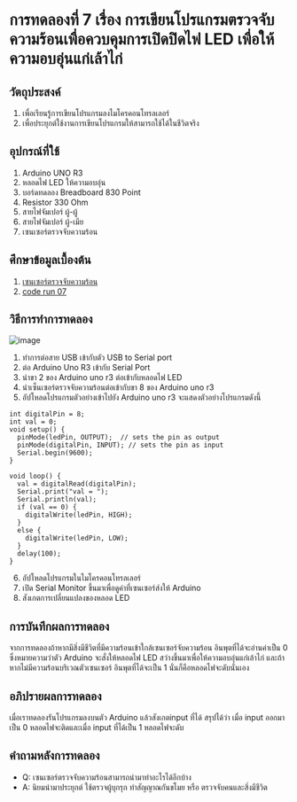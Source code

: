 # การทดลองที่ 7 เรื่อง การเขียนโปรแกรมตรวจจับความร้อนเพื่อควบคุมการเปิดปิดไฟ LED เพื่อให้ความอบอุ่นแก่เล้าไก่
## วัตถุประสงค์
1. เพื่อเรียนรู้การเขียนโปรแกรม​ลงไมโครคอนโทรล​เลอร์
2. เพื่อประยุกต์ใช้งานการเขียนโปรแกรมให้สามารถใช้ได้ในชีวิตจริง
## อุปกรณ์ที่ใช้
1. Arduino UNO R3
2. หลอดไฟ LED ให้ความอบอุ่น
3. บอร์ดทดลอง Breadboard 830 Point
4. Resistor 330 Ohm 
5. สายไฟจัมเปอร์ ผู้-ผู้ 
6. สายไฟจัมเปอร์ ผู้-เมีย 
7. เซนเซอร์ตรวจจับความร้อน
## ศึกษาข้อมูลเบื้องต้น
1. [เซนเซอร์ตรวจจับความร้อน](https://www.myarduino.net/product/28/pir-%E0%B9%80%E0%B8%8B%E0%B9%87%E0%B8%99%E0%B9%80%E0%B8%8B%E0%B8%AD%E0%B8%A3%E0%B9%8C%E0%B8%95%E0%B8%A3%E0%B8%A7%E0%B8%88%E0%B8%88%E0%B8%B1%E0%B8%9A%E0%B8%84%E0%B8%A7%E0%B8%B2%E0%B8%A1%E0%B9%80%E0%B8%84%E0%B8%A5%E0%B8%B7%E0%B9%88%E0%B8%AD%E0%B8%99%E0%B9%84%E0%B8%AB%E0%B8%A7-motion-sensor-detector-module-hc-sr501-2)
2. [code run 07](https://www.myarduino.net/article/106/%E0%B8%AA%E0%B8%AD%E0%B8%99%E0%B9%83%E0%B8%8A%E0%B9%89%E0%B8%87%E0%B8%B2%E0%B8%99-arduino-pir-sensor-hc-sr501-%E0%B8%95%E0%B8%A3%E0%B8%A7%E0%B8%88%E0%B8%88%E0%B8%B1%E0%B8%9A%E0%B8%84%E0%B8%A7%E0%B8%B2%E0%B8%A1%E0%B8%A3%E0%B9%89%E0%B8%AD%E0%B8%99%E0%B8%AA%E0%B8%B4%E0%B9%88%E0%B8%87%E0%B8%A1%E0%B8%B5%E0%B8%8A%E0%B8%B5%E0%B8%A7%E0%B8%B4%E0%B8%95-%E0%B8%84%E0%B8%A7%E0%B8%9A%E0%B8%84%E0%B8%B8%E0%B8%A1-%E0%B9%80%E0%B8%9B%E0%B8%B4%E0%B8%94%E0%B8%9B%E0%B8%B4%E0%B8%94%E0%B9%84%E0%B8%9F-led)
## วิธีการทำการทดลอง
![image](https://user-images.githubusercontent.com/80880047/113169653-030b5980-9270-11eb-9ec1-1ed89e575469.png)
1. ทำการต่อสาย USB เข้ากับตัว USB to Serial port
2. ต่อ Arduino Uno R3 เข้ากับ Serial Port
3. นำขา 2 ของ Arduino uno r3 ต่อเข้ากับหลอดไฟ LED
4. นำเซ็นเซอร์ตรวจจับความร้อนต่อเข้ากับขา 8 ของ Arduino uno r3
5. อัปโหลดโปรแกรมตัวอย่างเข้าไปยัง Arduino uno r3 จะแสดงตัวอย่างโปรแกรมดังนี้
``` int ledPin = 2;
int digitalPin = 8;
int val = 0;
void setup() {
  pinMode(ledPin, OUTPUT);  // sets the pin as output
  pinMode(digitalPin, INPUT); // sets the pin as input
  Serial.begin(9600);
}

void loop() {
  val = digitalRead(digitalPin);  
  Serial.print("val = "); 
  Serial.println(val); 
  if (val == 0) { 
    digitalWrite(ledPin, HIGH); 
  }
  else {
    digitalWrite(ledPin, LOW); 
  }
  delay(100);
}
``` 
6. อัปโหลดโปรแกรมในไมโครคอนโทรลเลอร์ 
7. เปิด Serial Monitor ขึ้นมาเพื่อดูค่าที่เซนเซอร์ส่งให้ Arduino 
8. สังเกตการเปลี่ยนแปลงของหลอด LED
## การบันทึกผลการทดลอง
จากการทดลองถ้าหากมีสิ่งมีชีวิตที่มีความร้อนเข้าใกล้เซนเซอร์จับความร้อน อินพุตที่ได้จะอ่านค่าเป็น 0 ซึ่งหมายความว่าตัว Arduino จะสั่งให้หลอดไฟ LED สว่างขึ้นมาเพื่อให้ความอบอุ่นแก่เล้าไก่ และถ้าหากไม่มีความร้อนบริเวณตัวเซนเซอร์ อินพุตที่ได้จะเป็น 1 นั่นก็คือหลอดไฟจะดับนั่นเอง
## อภิปรายผลการทดลอง
เมื่อเราทดลองรันโปรแกรมลงบนตัว Arduino แล้วสังเกตinput ที่ได้ สรุปได้ว่า เมื่อ input ออกมาเป็น 0 หลอดไฟจะติดและเมื่อ input ที่ได้เป็น 1 หลอดไฟจะดับ
## คำถามหลังการทดลอง
* Q: เซนเซอร์ตรวจจับความร้อนสามารถนำมาทำอะไรได้อีกบ้าง
* A: นิยมนำมาประยุกต์ ใช้ตรวจผู้บุกรุก ทำสัญญาณกันขโมย หรือ ตรวจจับคนและสิ่งมีชีวิต

